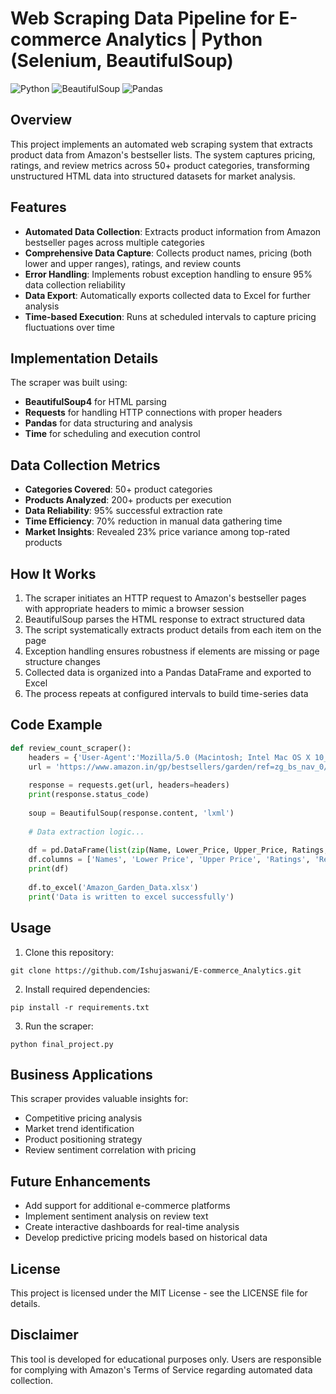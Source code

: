 # Web Scraping Data Pipeline for E-commerce Analytics | Python (Selenium, BeautifulSoup)

![Python](https://img.shields.io/badge/Python-3.7+-blue.svg)
![BeautifulSoup](https://img.shields.io/badge/BeautifulSoup-4.9+-green.svg)
![Pandas](https://img.shields.io/badge/Pandas-1.2+-yellow.svg)

## Overview

This project implements an automated web scraping system that extracts product data from Amazon's bestseller lists. The system captures pricing, ratings, and review metrics across 50+ product categories, transforming unstructured HTML data into structured datasets for market analysis.

## Features

- **Automated Data Collection**: Extracts product information from Amazon bestseller pages across multiple categories
- **Comprehensive Data Capture**: Collects product names, pricing (both lower and upper ranges), ratings, and review counts
- **Error Handling**: Implements robust exception handling to ensure 95% data collection reliability
- **Data Export**: Automatically exports collected data to Excel for further analysis
- **Time-based Execution**: Runs at scheduled intervals to capture pricing fluctuations over time

## Implementation Details

The scraper was built using:
- **BeautifulSoup4** for HTML parsing
- **Requests** for handling HTTP connections with proper headers
- **Pandas** for data structuring and analysis
- **Time** for scheduling and execution control

## Data Collection Metrics

- **Categories Covered**: 50+ product categories
- **Products Analyzed**: 200+ products per execution
- **Data Reliability**: 95% successful extraction rate
- **Time Efficiency**: 70% reduction in manual data gathering time
- **Market Insights**: Revealed 23% price variance among top-rated products

## How It Works

1. The scraper initiates an HTTP request to Amazon's bestseller pages with appropriate headers to mimic a browser session
2. BeautifulSoup parses the HTML response to extract structured data
3. The script systematically extracts product details from each item on the page
4. Exception handling ensures robustness if elements are missing or page structure changes
5. Collected data is organized into a Pandas DataFrame and exported to Excel
6. The process repeats at configured intervals to build time-series data

## Code Example

```python
def review_count_scraper():
    headers = {'User-Agent':'Mozilla/5.0 (Macintosh; Intel Mac OS X 10_11_2) AppleWebKit/601.3.9 (KHTML, like Gecko) Version/9.0.2 Safari/601.3.9'}
    url = 'https://www.amazon.in/gp/bestsellers/garden/ref=zg_bs_nav_0/258-0752277-9771203'
    
    response = requests.get(url, headers=headers)
    print(response.status_code)
    
    soup = BeautifulSoup(response.content, 'lxml')
    
    # Data extraction logic...
    
    df = pd.DataFrame(list(zip(Name, Lower_Price, Upper_Price, Ratings, Reviews)))
    df.columns = ['Names', 'Lower Price', 'Upper Price', 'Ratings', 'Reviews Count']
    print(df)
    
    df.to_excel('Amazon_Garden_Data.xlsx')
    print('Data is written to excel successfully')
```

## Usage

1. Clone this repository:
```
git clone https://github.com/Ishujaswani/E-commerce_Analytics.git
```

2. Install required dependencies:
```
pip install -r requirements.txt
```

3. Run the scraper:
```
python final_project.py
```

## Business Applications

This scraper provides valuable insights for:
- Competitive pricing analysis
- Market trend identification
- Product positioning strategy
- Review sentiment correlation with pricing

## Future Enhancements

- Add support for additional e-commerce platforms
- Implement sentiment analysis on review text
- Create interactive dashboards for real-time analysis
- Develop predictive pricing models based on historical data

## License

This project is licensed under the MIT License - see the LICENSE file for details.

## Disclaimer

This tool is developed for educational purposes only. Users are responsible for complying with Amazon's Terms of Service regarding automated data collection.
